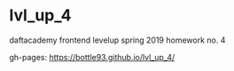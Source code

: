 # lvl_up_4
daftacademy frontend levelup spring 2019 homework no. 4

gh-pages: https://bottle93.github.io/lvl_up_4/
